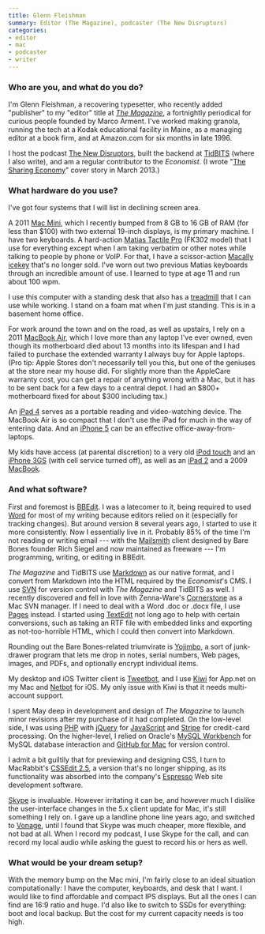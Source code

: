 ```yaml
---
title: Glenn Fleishman
summary: Editor (The Magazine), podcaster (The New Disruptors)
categories:
- editor
- mac
- podcaster
- writer
---
```


### Who are you, and what do you do?

I'm Glenn Fleishman, a recovering typesetter, who recently added "publisher" to my "editor" title at *[The Magazine](http://the-magazine.org/ "The Magazine's website.")*, a fortnightly periodical for curious people founded by Marco Arment. I've worked making granola, running the tech at a Kodak educational facility in Maine, as a managing editor at a book firm, and at Amazon.com for six months in late 1996.

I host the podcast [The New Disruptors](http://muleradio.net/newdisruptors "Glenn's podcast on Mule."), built the backend at [TidBITS](http://tidbits.com/ "The TidBITS site.") (where I also write), and am a regular contributor to the *Economist*. (I wrote "[The Sharing Economy](http://www.economist.com/news/technology-quarterly/21572914-collaborative-consumption-technology-makes-it-easier-people-rent-items "Glenn's article in The Economist.")" cover story in March 2013.)

### What hardware do you use?

I've got four systems that I will list in declining screen area.

A 2011 [Mac Mini][mac-mini], which I recently bumped from 8 GB to 16 GB of RAM (for less than $100) with two external 19-inch displays, is my primary machine. I have two keyboards. A hard-action [Matias Tactile Pro][tactile-pro] (FK302 model) that I use for everything except when I am taking verbatim or other notes while talking to people by phone or VoIP. For that, I have a scissor-action [Macally icekey][icekey] that's no longer sold. I've worn out two previous Matias keyboards through an incredible amount of use. I learned to type at age 11 and run about 100 wpm. 

I use this computer with a standing desk that also has a [treadmill][treaddesk] that I can use while working. I stand on a foam mat when I'm just standing. This is in a basement home office.

For work around the town and on the road, as well as upstairs, I rely on a 2011 [MacBook Air][macbook-air], which I love more than any laptop I've ever owned, even though its motherboard died about 13 months into its lifespan and I had failed to purchase the extended warranty I always buy for Apple laptops. (Pro tip: Apple Stores don't necessarily tell you this, but one of the geniuses at the store near my house did. For slightly more than the AppleCare warranty cost, you can get a repair of anything wrong with a Mac, but it has to be sent back for a few days to a central depot. I had an $800+ motherboard fixed for about $300 including tax.)

An [iPad 4][ipad-4] serves as a portable reading and video-watching device. The MacBook Air is so compact that I don't use the iPad for much in the way of entering data. And an [iPhone 5][iphone-5] can be an effective office-away-from-laptops.

My kids have access (at parental discretion) to a very old [iPod touch][ipod-touch] and an [iPhone 3GS][iphone-3gs] (with cell service turned off), as well as an [iPad 2][ipad-2] and a 2009 [MacBook][].

### And what software?

First and foremost is [BBEdit][]. I was a latecomer to it, being required to used [Word][] for most of my writing because editors relied on it (especially for tracking changes). But around version 8 several years ago, I started to use it more consistently. Now I essentially live in it. Probably 85% of the time I'm not reading or writing email --- with the [Mailsmith][] client designed by Bare Bones founder Rich Siegel and now maintained as freeware --- I'm programming, writing, or editing in BBEdit. 

*The Magazine* and TidBITS use [Markdown][] as our native format, and I convert from Markdown into the HTML required by the *Economist*'s CMS. I use [SVN][subversion] for version control with *The Magazine* and TidBITS as well. I recently discovered and fell in love with Zenna-Ware's [Cornerstone][] as a Mac SVN manager. If I need to deal with a Word .doc or .docx file, I use [Pages][] instead. I started using [TextEdit][] not long ago to help with certain conversions, such as taking an RTF file with embedded links and exporting as not-too-horrible HTML, which I could then convert into Markdown.

Rounding out the Bare Bones-related triumvirate is [Yojimbo][], a sort of junk-drawer program that lets me drop in notes, serial numbers, Web pages, images, and PDFs, and optionally encrypt individual items.

My desktop and iOS Twitter client is [Tweetbot][], and I use [Kiwi][] for App.net on my Mac and [Netbot][netbot-ios] for iOS. My only issue with Kiwi is that it needs multi-account support.

I spent May deep in development and design of *The Magazine* to launch minor revisions after my purchase of it had completed. On the low-level side, I was using [PHP][] with [jQuery][] for [JavaScript][] and [Stripe][] for credit-card processing. On the higher-level, I relied on Oracle's [MySQL Workbench][mysql-workbench] for MySQL database interaction and [GitHub for Mac][github-mac] for version control.

I admit a bit guiltily that for previewing and designing CSS, I turn to MacRabbit's [CSSEdit 2.5][cssedit], a version that's no longer shipping, as its functionality was absorbed into the company's [Espresso][] Web site development software.

[Skype][] is invaluable. However irritating it can be, and however much I dislike the user-interface changes in the 5.x client update for Mac, it's still something I rely on. I gave up a landline phone line years ago, and switched to [Vonage][], until I found that Skype was much cheaper, more flexible, and not bad at all. When I record my podcast, I use Skype for the call, and can record my local audio while asking the guest to record his or hers as well.

### What would be your dream setup?

With the memory bump on the Mac mini, I'm fairly close to an ideal situation computationally: I have the computer, keyboards, and desk that I want. I would like to find affordable and compact IPS displays. But all the ones I can find are 16:9 ratio and huge. I'd also like to switch to SSDs for everything: boot and local backup. But the cost for my current capacity needs is too high.

[bbedit]: http://www.barebones.com/products/bbedit/ "A text editor for the Mac."
[cornerstone]: http://zennaware.com/cornerstone/ "A Subversion GUI for the Mac."
[cssedit]: https://www.macworld.com/article/1131901/cssedit26.html "A stylesheet editor for the Mac."
[espresso]: https://macrabbit.com/espresso/ "A single-window HTML/web tool for the Mac."
[github-mac]: https://desktop.github.com/ "A client for the versioning control service."
[icekey]: https://www.cnet.com/products/macally-icekey-keyboard/ "A USB keyboard."
[ipad-2]: https://www.apple.com/ipad/ "A tablet device."
[ipad-4]: https://en.wikipedia.org/wiki/IPad_(4th_generation) "A 9.7 inch iOS tablet."
[iphone-3gs]: https://en.wikipedia.org/wiki/IPhone_3GS "A 3 megapixel smartphone."
[iphone-5]: https://en.wikipedia.org/wiki/IPhone_5 "A smartphone."
[ipod-touch]: https://www.apple.com/ipod-touch/ "It's like an iPhone, without the phone bit."
[javascript]: https://en.wikipedia.org/wiki/JavaScript "An interpreted scripting language."
[jquery]: https://jquery.com/ "A Javascript framework."
[kiwi]: https://kiwi-app.net/ "An App.net client for the Mac."
[mac-mini]: https://www.apple.com/mac-mini/ "A small desktop computer."
[macbook-air]: https://www.apple.com/macbook-air/ "A very thin laptop."
[macbook]: https://en.wikipedia.org/wiki/MacBook "A laptop."
[mailsmith]: https://www.mailsmith.org/ "A POP email client for the Mac."
[markdown]: https://daringfireball.net/projects/markdown/ "An email-like format for marking up text."
[mysql-workbench]: https://www.mysql.com/products/workbench/ "A GUI for the database server."
[netbot-ios]: https://www.imore.com/netbot-iphone-and-ipad-review "An App.net client app."
[pages]: https://www.apple.com/pages/ "A Mac word processor and layout tool from Apple."
[php]: https://php.net/ "An interpreted scripting language."
[skype]: https://www.skype.com/en/ "Voice and video chat software."
[stripe]: https://stripe.com/ "A payment service."
[subversion]: http://subversion.tigris.org/ "A version control system."
[tactile-pro]: http://www.matias.ca/tactilepro/ "A keyboard with keys like the Apple Extended keyboard."
[textedit]: https://support.apple.com/en-us/HT2523 "A text editor included with Mac OS X."
[treaddesk]: http://asoft11239.accrisoft.com/treaddesk/ "A standing desk and treadmill."
[tweetbot]: https://tapbots.com/tweetbot/mac/ "A Twitter client for the Mac."
[vonage]: https://www.vonage.com/ "A VoIP service."
[word]: https://products.office.com/en-us/word "A document editor."
[yojimbo]: http://www.barebones.com/products/Yojimbo/ "Data 'bucket' software for the Mac."
